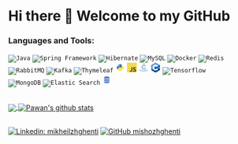 # Hi there 👋 Welcome to my GitHub


<!--
**mishozhghenti/mishozhghenti** is a ✨ _special_ ✨ repository because its `README.md` (this file) appears on your GitHub profile.

Here are some ideas to get you started:

- 🔭 I’m currently working on ...
- 🌱 I’m currently learning ...
- 👯 I’m looking to collaborate on ...
- 🤔 I’m looking for help with ...
- 💬 Ask me about ...
- 📫 How to reach me: ...
- 😄 Pronouns: ...
- ⚡ Fun fact: ...
-->

### Languages and Tools:<br>
<code><img height="20" title="Java" src="https://cdn.iconscout.com/icon/free/png-512/java-43-569305.png"></code>
<code><img height="20" title="Spring Framework" src="https://spring.io/images/spring-logo-9146a4d3298760c2e7e49595184e1975.svg"></code>
<code><img height="20" title="Hibernate" src="https://design.jboss.org/hibernate/logo/final/hibernate_logo_whitebkg_stacked_256px.png"></code>
<code><img height="20" title="MySQL" src="https://cdn.worldvectorlogo.com/logos/mysql.svg"></code>
<code><img height="20" title="Docker" src="https://cdn.iconscout.com/icon/free/png-512/docker-226091.png"></code>
<code><img height="20" title="Redis" src="https://cdn4.iconfinder.com/data/icons/redis-2/1451/Untitled-2-512.png"></code>
<code><img height="20" title="RabbitMQ" src="https://cdn.iconscout.com/icon/free/png-256/rabbitmq-282296.png"></code>
<code><img height="20" title="Kafka" src="https://www.pinclipart.com/picdir/middle/573-5739191_kafka-stream-icon-clipart.png"></code>
<code><img height="20" title="Thymeleaf" src="https://www.thymeleaf.org/doc/images/thymeleaf.png"></code>
<code><img height="20" title="Python" src="https://raw.githubusercontent.com/github/explore/80688e429a7d4ef2fca1e82350fe8e3517d3494d/topics/python/python.png"></code>
<code><img height="20" title="JavaScript" src="https://raw.githubusercontent.com/github/explore/80688e429a7d4ef2fca1e82350fe8e3517d3494d/topics/javascript/javascript.png"></code>
<code><img height="20" title="C" src="https://raw.githubusercontent.com/github/explore/80688e429a7d4ef2fca1e82350fe8e3517d3494d/topics/c/c.png"></code>
<code><img height="20" title="C++" src="https://raw.githubusercontent.com/github/explore/80688e429a7d4ef2fca1e82350fe8e3517d3494d/topics/cpp/cpp.png"></code>
<code><img height="20" title="Tensorflow" src="https://iconape.com/wp-content/files/cy/352956/png/tensorflow-logo.png"></code>    
<code><img height="20" title="MongoDB" src="https://webassets.mongodb.com/_com_assets/cms/MongoDB_Logo_FullColorBlack_RGB-4td3yuxzjs.png"></code>
<code><img height="20" title="Elastic Search" src="https://cdn.iconscout.com/icon/free/png-512/elasticsearch-226094.png"></code>
<code><img height="20" title="SQL" src="https://raw.githubusercontent.com/github/explore/80688e429a7d4ef2fca1e82350fe8e3517d3494d/topics/sql/sql.png"></code>    

<br/>
<a href="https://github.com/mishozhghenti">
  <img align="center" src="https://github-readme-stats.vercel.app/api/top-langs/?username=mishozhghenti&theme=light&hide_langs_below=1" />
</a>
<a href="https://github.com/mishozhghenti">
 <img align="center" src="https://github-readme-stats.vercel.app/api?username=mishozhghenti&show_icons=true&theme=light&line_height=27" alt="Pawan's github stats"/>
</a>

<br/>
<br/>

[![Linkedin: mikheilzhghenti](https://img.shields.io/badge/-mikheilzhghenti-blue?style=flat-square&logo=Linkedin&logoColor=white&link=https://www.linkedin.com/in/mikheilzhghenti/)](https://www.linkedin.com/in/mikheilzhghenti/)
[![GitHub mishozhghenti](https://img.shields.io/github/followers/mishozhghenti?label=follow&style=social)](https://github.com/mishozhghenti)



